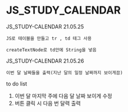 # JS_STUDY_CALENDAR 
JS_STUDY-CALENDAR 21.05.25

    JS로 테이블을 만들고 tr , td 테그 사용 
  
    createTextNode로 td안에 String을 넣음 

JS_STUDY-CALENDAR 21.05.26 

    이번 달 날짜들을 출력(지난 달의 일정 날짜까지 보이게끔) 

to do list 
1. 이번 달 마지막 주에 다음 달 날짜 보이게 수정 
2. 버튼 클릭 시 다음 번 달력 출력
